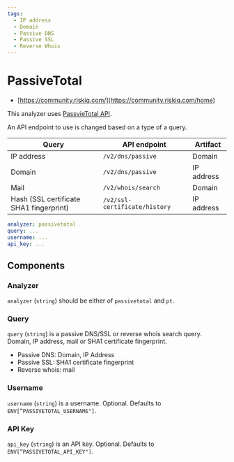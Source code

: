 ```yaml
---
tags:
  - IP address
  - Domain
  - Passive DNS
  - Passive SSL
  - Reverse Whois
---
```


# PassiveTotal

- [https://community.riskiq.com/](https://community.riskiq.com/home)

This analyzer uses [PassvieTotal API](https://api.passivetotal.org/index.html).

An API endpoint to use is changed based on a type of a query.

| Query                                   | API endpoint                  | Artifact   |
| --------------------------------------- | ----------------------------- | ---------- |
| IP address                              | `/v2/dns/passive`             | Domain     |
| Domain                                  | `/v2/dns/passive`             | IP address |
| Mail                                    | `/v2/whois/search`            | Domain     |
| Hash (SSL certificate SHA1 fingerprint) | `/v2/ssl-certificate/history` | IP address |

```yaml
analyzer: passivetotal
query: ...
username: ...
api_key: ...
```

## Components

### Analyzer

`analyzer` (`string`) should be either of `passivetotal` and `pt`.

### Query

`query` (`string`) is a passive DNS/SSL or reverse whois search query. Domain, IP address, mail or SHA1 certificate fingerprint.

- Passive DNS: Domain, IP Address
- Passive SSL: SHA1 certificate fingerprint
- Reverse whois: mail

### Username

`username` (`string`) is a username. Optional. Defaults to `ENV[”PASSIVETOTAL_USERNAME"]`.

### API Key

`api_key` (`string`) is an API key. Optional. Defaults to `ENV[”PASSIVETOTAL_API_KEY"]`.
